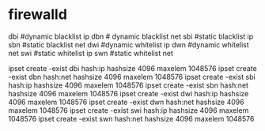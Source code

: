 # firewalld

dbi #dynamic blacklist ip
dbn # dynamic blacklist net
sbi #static blacklist ip
sbn #static blacklist net
dwi #dynamic whitelist ip
dwn #dynamic whitelist net
swi #static whitelist ip
swn #static whitelist net

ipset create -exist dbi hash:ip hashsize 4096 maxelem 1048576
ipset create -exist dbn hash:net hashsize 4096 maxelem 1048576
ipset create -exist sbi hash:ip hashsize 4096 maxelem 1048576
ipset create -exist sbn hash:net hashsize 4096 maxelem 1048576
ipset create -exist dwi hash:ip hashsize 4096 maxelem 1048576
ipset create -exist dwn hash:net hashsize 4096 maxelem 1048576
ipset create -exist swi hash:ip hashsize 4096 maxelem 1048576
ipset create -exist swn hash:net hashsize 4096 maxelem 1048576
